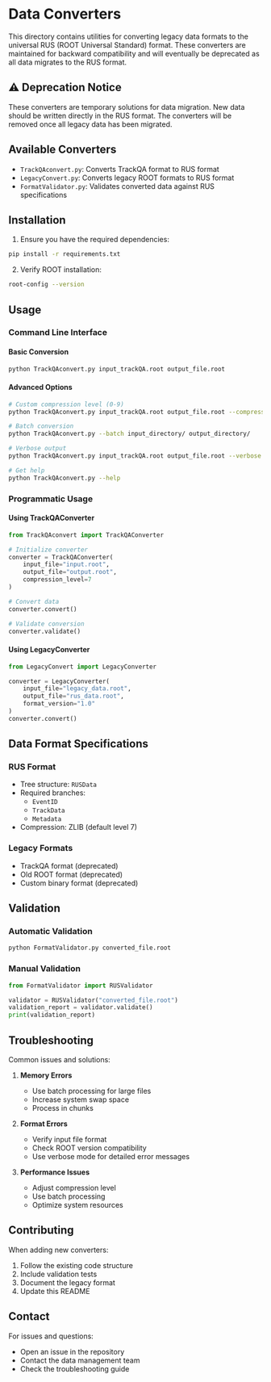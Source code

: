 # Data Converters

This directory contains utilities for converting legacy data formats to the universal RUS (ROOT Universal Standard) format. These converters are maintained for backward compatibility and will eventually be deprecated as all data migrates to the RUS format.

## ⚠️ Deprecation Notice

These converters are temporary solutions for data migration. New data should be written directly in the RUS format. The converters will be removed once all legacy data has been migrated.

## Available Converters

- `TrackQAconvert.py`: Converts TrackQA format to RUS format
- `LegacyConvert.py`: Converts legacy ROOT formats to RUS format
- `FormatValidator.py`: Validates converted data against RUS specifications

## Installation

1. Ensure you have the required dependencies:
```bash
pip install -r requirements.txt
```

2. Verify ROOT installation:
```bash
root-config --version
```

## Usage

### Command Line Interface

#### Basic Conversion
```bash
python TrackQAconvert.py input_trackQA.root output_file.root
```

#### Advanced Options
```bash
# Custom compression level (0-9)
python TrackQAconvert.py input_trackQA.root output_file.root --compression 7

# Batch conversion
python TrackQAconvert.py --batch input_directory/ output_directory/

# Verbose output
python TrackQAconvert.py input_trackQA.root output_file.root --verbose

# Get help
python TrackQAconvert.py --help
```

### Programmatic Usage

#### Using TrackQAConverter
```python
from TrackQAconvert import TrackQAConverter

# Initialize converter
converter = TrackQAConverter(
    input_file="input.root",
    output_file="output.root",
    compression_level=7
)

# Convert data
converter.convert()

# Validate conversion
converter.validate()
```

#### Using LegacyConverter
```python
from LegacyConvert import LegacyConverter

converter = LegacyConverter(
    input_file="legacy_data.root",
    output_file="rus_data.root",
    format_version="1.0"
)
converter.convert()
```

## Data Format Specifications

### RUS Format
- Tree structure: `RUSData`
- Required branches:
  - `EventID`
  - `TrackData`
  - `Metadata`
- Compression: ZLIB (default level 7)

### Legacy Formats
- TrackQA format (deprecated)
- Old ROOT format (deprecated)
- Custom binary format (deprecated)

## Validation

### Automatic Validation
```bash
python FormatValidator.py converted_file.root
```

### Manual Validation
```python
from FormatValidator import RUSValidator

validator = RUSValidator("converted_file.root")
validation_report = validator.validate()
print(validation_report)
```

## Troubleshooting

Common issues and solutions:

1. **Memory Errors**
   - Use batch processing for large files
   - Increase system swap space
   - Process in chunks

2. **Format Errors**
   - Verify input file format
   - Check ROOT version compatibility
   - Use verbose mode for detailed error messages

3. **Performance Issues**
   - Adjust compression level
   - Use batch processing
   - Optimize system resources

## Contributing

When adding new converters:
1. Follow the existing code structure
2. Include validation tests
3. Document the legacy format
4. Update this README

## Contact

For issues and questions:
- Open an issue in the repository
- Contact the data management team
- Check the troubleshooting guide
